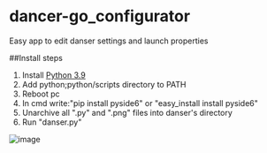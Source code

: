# dancer-go_configurator
Easy app to edit danser settings and launch properties

##Install steps

1. Install [Python 3.9](https://www.python.org/downloads/release/python-396/)
2. Add python;python/scripts directory to PATH
3. Reboot pc
4. In cmd write:"pip install pyside6" or "easy_install install pyside6"
5. Unarchive all ".py" and ".png" files into danser's directory
6. Run "danser.py"

![image](![image](https://user-images.githubusercontent.com/69044246/124391950-cd0cc400-dcfb-11eb-9be4-5b5ed0404556.png))
